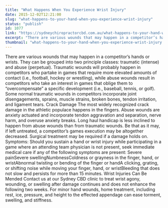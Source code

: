 ```yaml
---
title: "What Happens When You Experience Wrist Injury"
date: 2015-12-02T12:21:00
slug: "what-happens-to-your-hand-when-you-experience-wrist-injury"
status: "publish"
id: 1077
link: "https://sydneychiropractorcbd.com.au/what-happens-to-your-hand-when-you-experience-wrist-injury/"
excerpt: "There are various wounds that may happen in a competitor’s hands or wrists. They can be grouped into two principle classes: traumatic (intense) and abuse (perpetual). Traumatic wounds will probably happen in competitors who partake in games that require more elevated amounts of contact (i.e., football,&nbsp;hockey&nbsp;or wrestling), while abuse wounds result in competitors who take [&hellip;]"
thumbnail: "what-happens-to-your-hand-when-you-experience-wrist-injury.jpg"
---
```


There are various wounds that may happen in a competitor’s hands or wrists. They can be grouped into two principle classes: traumatic (intense) and abuse (perpetual). Traumatic wounds will probably happen in competitors who partake in games that require more elevated amounts of contact (i.e., football,&nbsp;hockey&nbsp;or wrestling), while abuse wounds result in competitors who take an interest in games that oblige them to “overcompensate” a specific development (i.e., baseball, tennis, or golf). Some normal traumatic wounds in competitors incorporate joint disengagements, sprains, muscle strains, broken bones, tendon irritation, and ligament tears. Crack Damage The most widely recognized crack damage in the athletic populace happens in the fingers. Abuse wounds are anxiety actuated and incorporate tendon aggravation and separation, nerve harm, and overuse anxiety breaks. Long haul handicap is less inclined to happen from abuse wounds than from traumatic wounds. Be that as it may, if left untreated, a competitor’s games execution may be altogether decreased. Surgical treatment may be required if a damage holds on. Symptoms: Should you sustain a hand or wrist injury while participating in a game where an attending team physician is not present, seek immediate medical care if any of the following symptoms are present: Severe painSevere swellingNumbnessColdness or grayness in the finger, hand, or wristAbnormal twisting or bending of the finger or handA clicking, grating, or shifting noise while moving your finger, hand, or wristBleeding that does not slow and persists for more than 15 minutes. Wrist Injuries Can Be Mended Contact us at&nbsp;our Sydney CBD clinic&nbsp;to treat wrist agony, wounding, or swelling after damage continues and does not enhance the following two weeks. For minor hand wounds, home treatment, including rest, ice, pressure, and height to the effected appendage can ease torment, swelling, and stiffness.
